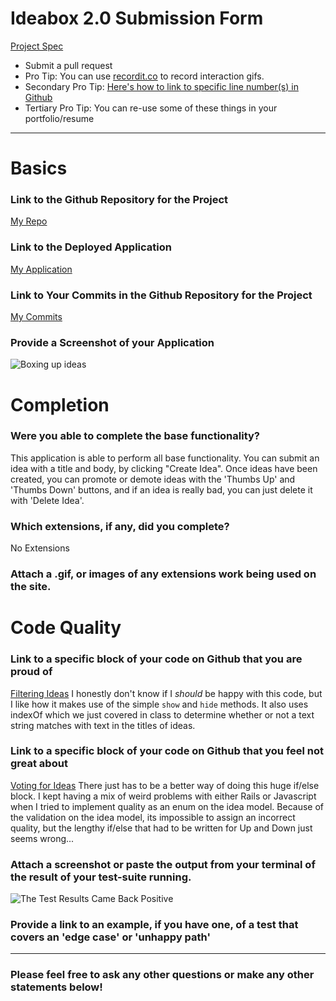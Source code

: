 # Ideabox 2.0 Submission Form
[Project Spec](https://github.com/turingschool/curriculum/blob/master/source/projects/revenge_of_idea_box.markdown)

* Submit a pull request
* Pro Tip: You can use [recordit.co](http://recordit.co/) to record interaction gifs.
* Secondary Pro Tip: [Here's how to link to specific line number(s) in Github](http://stackoverflow.com/questions/23821235/how-to-link-to-specific-line-number-on-github)
* Tertiary Pro Tip: You can re-use some of these things in your portfolio/resume

------

# Basics

### Link to the Github Repository for the Project
[My Repo](https://github.com/brennanholtzclaw/idea_box)

### Link to the Deployed Application
[My Application](http://brennan-idea-box.herokuapp.com/)

### Link to Your Commits in the Github Repository for the Project
[My Commits](https://github.com/brennanholtzclaw/idea_box/commits/master)

### Provide a Screenshot of your Application
![Boxing up ideas](/images/ideabox)

# Completion

### Were you able to complete the base functionality?
This application is able to perform all base functionality. You can submit an idea with a title and body, by clicking "Create Idea".
Once ideas have been created, you can promote or demote ideas with the 'Thumbs Up' and 'Thumbs Down' buttons, and if an idea is really bad, you can just delete it with 'Delete Idea'.

### Which extensions, if any, did you complete?
No Extensions

### Attach a .gif, or images of any extensions work being used on the site.

# Code Quality

### Link to a specific block of your code on Github that you are proud of
[Filtering Ideas](https://github.com/brennanholtzclaw/idea_box/blob/master/app/assets/javascripts/filter.js#L1-L11)
 I honestly don't know if I *should* be happy with this code, but I like how it makes use of the simple ```show``` and ```hide``` methods. It also uses indexOf which we just covered in class to determine whether or not a text string matches with text in the titles of ideas.

### Link to a specific block of your code on Github that you feel not great about
[Voting for Ideas](https://github.com/brennanholtzclaw/idea_box/blob/master/app/assets/javascripts/voteForIdea.js#L1-L30)
There just has to be a better way of doing this huge if/else block. I kept having a mix of weird problems with either Rails or Javascript when I tried to implement quality as an enum on the idea model. Because of the validation on the idea model, its impossible to assign an incorrect quality, but the lengthy if/else that had to be written for Up and Down just seems wrong...

### Attach a screenshot or paste the output from your terminal of the result of your test-suite running.
![The Test Results Came Back Positive](/images/small_test_suite)

### Provide a link to an example, if you have one, of a test that covers an 'edge case' or 'unhappy path'

-----

### Please feel free to ask any other questions or make any other statements below!
